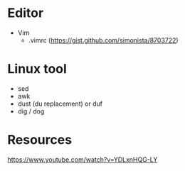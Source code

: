 # Editor
- Vim
	- .vimrc (https://gist.github.com/simonista/8703722)
# Linux tool
- sed
- awk
- dust (du replacement) or duf
- dig / dog

# Resources
https://www.youtube.com/watch?v=YDLxnHQG-LY